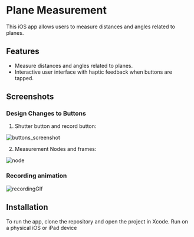 # Plane Measurement 

This iOS app allows users to measure distances and angles related to planes.

## Features

- Measure distances and angles related to planes.
- Interactive user interface with haptic feedback when buttons are tapped.

## Screenshots

### Design Changes to Buttons
1. Shutter button and record button:

![buttons_screenshot](https://github.com/brainox/plane-measurement-task/assets/12437059/aab32f06-38bb-4acf-a0ca-f0a4b0b34f03)

 
2. Measurement Nodes and frames:

![node](https://github.com/brainox/plane-measurement-task/assets/12437059/81ce4567-cdee-4f17-805c-7958393f5e5d)


### Recording animation
![recordingGIf](https://github.com/brainox/plane-measurement-task/assets/12437059/8915634e-a927-4f4c-9dee-98259afd4516)


## Installation

To run the app, clone the repository and open the project in Xcode. Run on a physical iOS or iPad device

